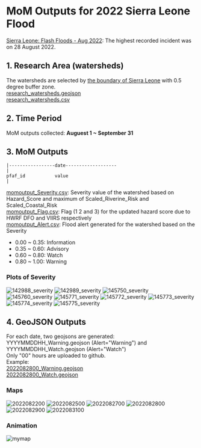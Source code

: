 # MoM Outputs for 2022 Sierra Leone Flood
[Sierra Leone: Flash Floods - Aug 2022](https://reliefweb.int/disaster/ff-2022-000309-sle): The highest recorded incident was on 28 August 2022.  
## 1. Research Area (watersheds) 
The watersheds are selected by [the boundary of Sierra Leone](Sierra_Leone_boundary.geojson) with 0.5 degree buffer zone.  
[research_watersheds.geojson](research_watersheds.geojson)  
[research_watersheds.csv](research_watersheds.csv)
## 2. Time Period 
MoM outputs collected: **Auguest 1 ~ September 31**
## 3. MoM Outputs

```
|-----------------date-------------------
|
pfaf_id           value
|
```
[momoutput_Severity.csv](momoutput_Severity.csv): Severity value of the watershed based on Hazard_Score and maximum of Scaled_Riverine_Risk and Scaled_Coastal_Risk    
[momoutput_Flag.csv](momoutput_Flag.csv): Flag (1 2 and 3) for the updated hazard score due to HWRF DFO and VIIRS respectively   
[momoutput_Alert.csv](momoutput_Alert.csv): Flood alert generated for the watershed based on the Severity 
* 0.00 ~ 0.35: Information
* 0.35 ~ 0.60: Advisory
* 0.60 ~ 0.80: Watch
* 0.80 ~ 1.00: Warning 
### Plots of Severity
![142988_severity](https://user-images.githubusercontent.com/6643873/224601956-a2dbe042-7d7b-4f6f-bf20-e3e1c94c8269.png)
![142989_severity](https://user-images.githubusercontent.com/6643873/224601959-0a74b96a-0612-4a0a-97e7-1d31ede84e24.png)
![145750_severity](https://user-images.githubusercontent.com/6643873/224601960-36b9207e-df2d-4337-803a-080441f6b473.png)
![145760_severity](https://user-images.githubusercontent.com/6643873/224601961-62ff5447-9848-4f3f-bf5e-97d1c2e27c98.png)
![145771_severity](https://user-images.githubusercontent.com/6643873/224601963-1fa2b0ca-b7e2-40b2-9c21-3cff45dcfe3f.png)
![145772_severity](https://user-images.githubusercontent.com/6643873/224601965-c5c1056b-d500-42b7-b460-f4a46be003b4.png)
![145773_severity](https://user-images.githubusercontent.com/6643873/224601967-57ca6180-45ea-4f2a-8ce8-ec56491fae5a.png)
![145774_severity](https://user-images.githubusercontent.com/6643873/224601972-e01894d3-c604-44df-b5c8-71267f9e5efc.png)
![145775_severity](https://user-images.githubusercontent.com/6643873/224601973-8c5c63d9-05df-45b1-95f5-3f0a9708bb67.png)
## 4. GeoJSON Outputs
For each date, two geojsons are generated: YYYYMMDDHH_Warning.geojson (Alert="Warning") and YYYYMMDDHH_Watch.geojson (Alert="Watch")  
Only "00" hours are uploaded to github.  
Example:  
[2022082800_Warning.geojson](geojson/2022082900_Warning.geojson)  
[2022082800_Watch.geojson](geojson/2022082900_Watch.geojson) 
### Maps
![2022082200](https://user-images.githubusercontent.com/6643873/224602746-29c1900c-28ba-46b5-8850-064efb4d1a80.png)
![2022082500](https://user-images.githubusercontent.com/6643873/224602761-615882f3-8db2-4aed-8351-c7a6c5676ba5.png)
![2022082700](https://user-images.githubusercontent.com/6643873/224602785-b3763ee4-fcf5-42a5-960f-3efc0281be22.png)
![2022082800](https://user-images.githubusercontent.com/6643873/224602796-af31d861-0f8f-491a-82c1-fb9e7cc56d87.png)
![2022082900](https://user-images.githubusercontent.com/6643873/224602813-7a981c4d-4e94-431c-b14f-e615152c045b.png)
![2022083100](https://user-images.githubusercontent.com/6643873/224602859-1115bbea-1863-424d-8ab4-9303fe276b11.png)

### Animation
![mymap](https://user-images.githubusercontent.com/6643873/224602927-60746707-83c0-4a35-827b-4da33fc36d17.gif)

